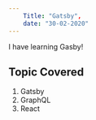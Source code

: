 ```yaml
---
    Title: "Gatsby",
    date: "30-02-2020"
---
```


I have learning Gasby!

## Topic Covered

1. Gatsby
2. GraphQL
3. React

